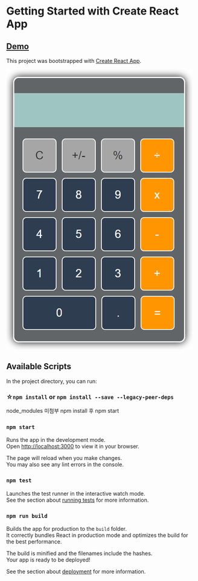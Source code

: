 # Getting Started with Create React App

## [Demo](https://tanatana0402.github.io/)

This project was bootstrapped with [Create React App](https://github.com/facebook/create-react-app).

![ex_screenshot](./img/calc.png)

## Available Scripts

In the project directory, you can run:


### ☆`npm install` or `npm install --save --legacy-peer-deps`

node_modules 미첨부 npm install 후 npm start

### `npm start`

Runs the app in the development mode.\
Open [http://localhost:3000](http://localhost:3000) to view it in your browser.

The page will reload when you make changes.\
You may also see any lint errors in the console.

### `npm test`

Launches the test runner in the interactive watch mode.\
See the section about [running tests](https://facebook.github.io/create-react-app/docs/running-tests) for more information.

### `npm run build`

Builds the app for production to the `build` folder.\
It correctly bundles React in production mode and optimizes the build for the best performance.

The build is minified and the filenames include the hashes.\
Your app is ready to be deployed!

See the section about [deployment](https://facebook.github.io/create-react-app/docs/deployment) for more information.
